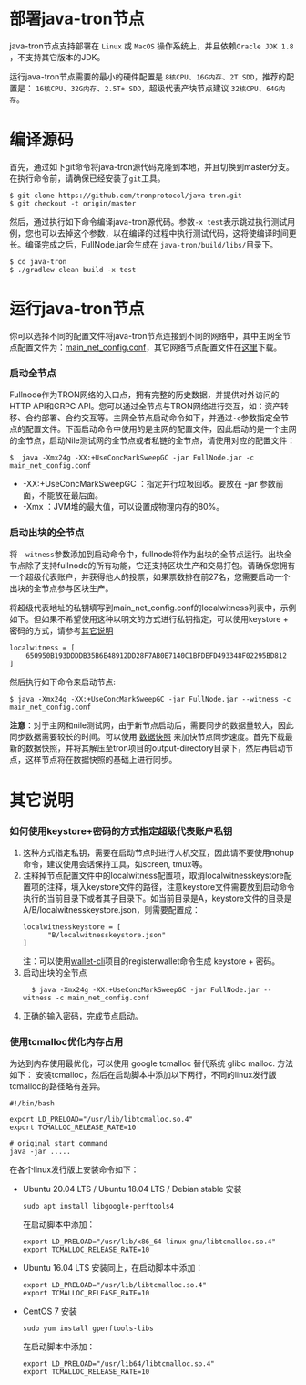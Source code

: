 # 部署java-tron节点
java-tron节点支持部署在 `Linux` 或 `MacOS` 操作系统上，并且依赖`Oracle JDK 1.8` ，不支持其它版本的JDK。

运行java-tron节点需要的最小的硬件配置是 `8核CPU`、`16G内存`、`2T SDD`，推荐的配置是： `16核CPU`、`32G内存`、`2.5T+ SDD`，超级代表产块节点建议 `32核CPU`、`64G内存`。

# 编译源码
首先，通过如下git命令将java-tron源代码克隆到本地，并且切换到master分支。在执行命令前，请确保已经安装了`git`工具。

```
$ git clone https://github.com/tronprotocol/java-tron.git
$ git checkout -t origin/master
```

然后，通过执行如下命令编译java-tron源代码。参数`-x test`表示跳过执行测试用例，您也可以去掉这个参数，以在编译的过程中执行测试代码，这将使编译时间更长。编译完成之后，FullNode.jar会生成在 `java-tron/build/libs/`目录下。
  
```
$ cd java-tron
$ ./gradlew clean build -x test
```
    
 

# 运行java-tron节点

你可以选择不同的配置文件将java-tron节点连接到不同的网络中，其中主网全节点配置文件为：[main_net_config.conf](https://github.com/tronprotocol/tron-deployment/blob/master/main_net_config.conf)，其它网络节点配置文件在[这里](https://github.com/tronprotocol/tron-deployment)下载。

### 启动全节点

Fullnode作为TRON网络的入口点，拥有完整的历史数据，并提供对外访问的HTTP API和GRPC API。您可以通过全节点与TRON网络进行交互，如：资产转移、合约部署、合约交互等。主网全节点启动命令如下，并通过`-c`参数指定全节点的配置文件。下面启动命令中使用的是主网的配置文件，因此启动的是一个主网的全节点，启动Nile测试网的全节点或者私链的全节点，请使用对应的配置文件：

````
$  java -Xmx24g -XX:+UseConcMarkSweepGC -jar FullNode.jar -c main_net_config.conf
````
    
* -XX:+UseConcMarkSweepGC  ：指定并行垃圾回收。要放在 -jar 参数前面，不能放在最后面。
* -Xmx  ：JVM堆的最大值，可以设置成物理内存的80%。

### 启动出块的全节点

将`--witness`参数添加到启动命令中，fullnode将作为出块的全节点运行。出块全节点除了支持fullnode的所有功能，它还支持区块生产和交易打包。请确保您拥有一个超级代表账户，并获得他人的投票，如果票数排在前27名，您需要启动一个出块的全节点参与区块生产。
  
将超级代表地址的私钥填写到main_net_config.conf的localwitness列表中，示例如下。但如果不希望使用这种以明文的方式进行私钥指定，可以使用keystore + 密码的方式，请参考[其它说明](#_2)

```
localwitness = [
    650950B193DDDDB35B6E48912DD28F7AB0E7140C1BFDEFD493348F02295BD812
]
```
  
然后执行如下命令来启动节点:
  
```
$ java -Xmx24g -XX:+UseConcMarkSweepGC -jar FullNode.jar --witness -c main_net_config.conf
```

**注意**：对于主网和nile测试网，由于新节点启动后，需要同步的数据量较大，因此同步数据需要较长的时间。可以使用 [数据快照](backup_restore.md/#_5) 来加快节点同步速度。首先下载最新的数据快照，并将其解压至tron项目的output-directory目录下，然后再启动节点，这样节点将在数据快照的基础上进行同步。

# 其它说明
### 如何使用keystore+密码的方式指定超级代表账户私钥

1. 这种方式指定私钥，需要在启动节点时进行人机交互，因此请不要使用nohup命令，建议使用会话保持工具，如screen, tmux等。
2. 注释掉节点配置文件中的localwitness配置项，取消localwitnesskeystore配置项的注释，填入keystore文件的路径，注意keystore文件需要放到启动命令执行的当前目录下或者其子目录下。如当前目录是A，keystore文件的目录是A/B/localwitnesskeystore.json，则需要配置成：
    ```
    localwitnesskeystore = [
          "B/localwitnesskeystore.json"
    ]
    ```
    注：可以使用[wallet-cli](https://github.com/tronprotocol/wallet-cli.git)项目的registerwallet命令生成 keystore + 密码。
3. 启动出块的全节点
    ```
      $ java -Xmx24g -XX:+UseConcMarkSweepGC -jar FullNode.jar --witness -c main_net_config.conf
    ```
4. 正确的输入密码，完成节点启动。



### 使用tcmalloc优化内存占用

为达到内存使用最优化，可以使用 google tcmalloc 替代系统 glibc malloc. 方法如下：
安装tcmalloc，然后在启动脚本中添加以下两行，不同的linux发行版tcmalloc的路径略有差异。
```
#!/bin/bash
  
export LD_PRELOAD="/usr/lib/libtcmalloc.so.4"
export TCMALLOC_RELEASE_RATE=10
  
# original start command
java -jar .....
```

在各个linux发行版上安装命令如下：

* Ubuntu 20.04 LTS / Ubuntu 18.04 LTS / Debian stable
    安装

    ```
    sudo apt install libgoogle-perftools4
    ```

    在启动脚本中添加：

    ```
    export LD_PRELOAD="/usr/lib/x86_64-linux-gnu/libtcmalloc.so.4"
    export TCMALLOC_RELEASE_RATE=10
    ```

* Ubuntu 16.04 LTS
    安装同上，在启动脚本中添加：

    ```
    export LD_PRELOAD="/usr/lib/libtcmalloc.so.4"
    export TCMALLOC_RELEASE_RATE=10
    ```

* CentOS 7
  安装
    ```
    sudo yum install gperftools-libs
    ```
    在启动脚本中添加：
    ```
    export LD_PRELOAD="/usr/lib64/libtcmalloc.so.4"
    export TCMALLOC_RELEASE_RATE=10
    ```
